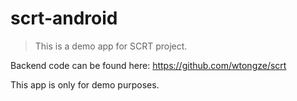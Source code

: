 # scrt-android

> This is a demo app for SCRT project.

Backend code can be found here:
<https://github.com/wtongze/scrt>

This app is only for demo purposes.

